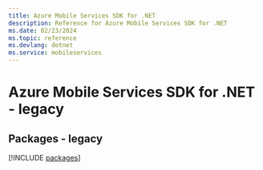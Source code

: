```yaml
---
title: Azure Mobile Services SDK for .NET
description: Reference for Azure Mobile Services SDK for .NET
ms.date: 02/23/2024
ms.topic: reference
ms.devlang: dotnet
ms.service: mobileservices
---
```

# Azure Mobile Services SDK for .NET - legacy
## Packages - legacy
[!INCLUDE [packages](mobile-services-index.md)]